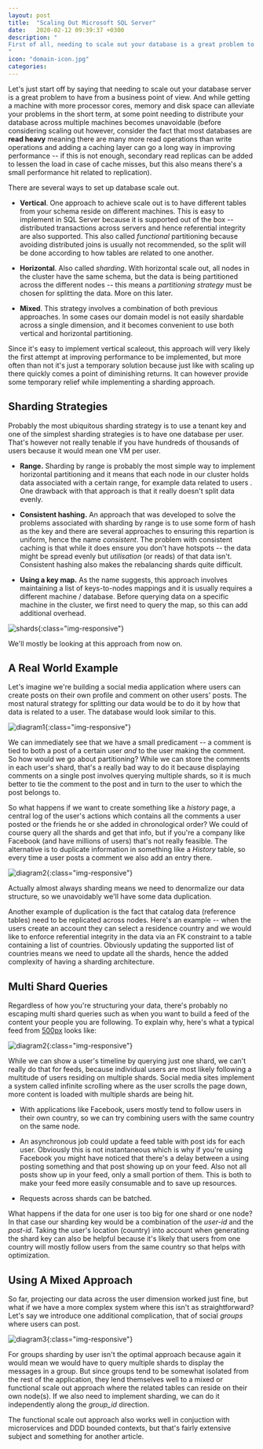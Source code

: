```yaml
---
layout: post
title:  "Scaling Out Microsoft SQL Server"
date:   2020-02-12 09:39:37 +0300
description: "
First of all, needing to scale out your database is a great problem to have because if your company have gotten to this point it's definitely doing something right. At some point there's really no way to scale up by increasing CPU power, memory and disk space you are forced to scale out meaning you need more machines to handle the database load. Of course, once you've moved various portions of your database to different machines, you get into several complications.
"
icon: "domain-icon.jpg"
categories:
---
```

Let's just start off by saying that needing to scale out your database server is a great problem to have from a business point of view. And while getting a machine with more processor cores, memory and disk space can alleviate your problems in the short term, at some point needing to distribute your database across multiple machines becomes unavoidable (before considering scaling out however, consider the fact that most databases are **read heavy** meaning there are many more read operations than write operations and adding a caching layer can go a long way in improving performance -- if this is not enough, secondary read replicas can be added to lessen the load in case of cache misses, but this also means there's a small performance hit related to replication).

There are several ways to set up database scale out.

* **Vertical**. One approach to achieve scale out is to have different tables from your schema reside on different machines. This is easy to implement in SQL Server because it is supported out of the box -- distributed transactions across servers and hence referential integrity are also supported. This also called *functional* partitioning because avoiding distributed joins is usually not recommended, so the split will be done according to how tables are related to one another.

* **Horizontal**. Also called *sharding*. With horizontal scale out, all nodes in the cluster have the same schema, but the data is being partitioned across the different nodes -- this means a *partitioning strategy* must be chosen for splitting the data. More on this later.

* **Mixed**. This strategy involves a combination of both previous approaches. In some cases our domain model is not easily shardable across a single dimension, and it becomes convenient to use both vertical and horizontal partitioning.

Since it's easy to implement vertical scaleout, this approach will very likely the first attempt at improving performance to be implemented, but more often than not it's just a temporary solution because just like with scaling up there quickly comes a point of diminishing returns. It can however provide some temporary relief while implementing a sharding approach.

## Sharding Strategies
Probably the most ubiquitous sharding strategy is to use a tenant key and one of the simplest sharding strategies is to have one database per user. That's however not really tenable if you have hundreds of thousands of users because it would mean one VM per user. 

* **Range.** Sharding by range is probably the most simple way to implement horizontal partitioning and it means that each node in our cluster holds data associated with a certain range, for example data related to users . One drawback with that approach is that it really doesn't split data evenly.
 
* **Consistent hashing.** An approach that was developed to solve the problems associated with sharding by range is to use some form of hash as the key and there are several approaches to ensuring this repartion is uniform, hence the name *consistent*. The problem with consistent caching is that while it does ensure you don't have hotspots -- the data might be spread evenly but *utilisation* (or reads) of that data isn't. Consistent hashing also makes the rebalancing shards quite difficult.

* **Using a key map.** As the name suggests, this approach involves maintaining a list of keys-to-nodes mappings and it is usually requires a different machine / database. Before querying data on a specific machine in the cluster, we first need to query the map, so this can add additional overhead.

![shards](/images/scaling-sql/cluster.png){:class="img-responsive"}

We'll mostly be looking at this approach from now on.

## A Real World Example
Let's imagine we're building a social media application where users can create posts on their own profile and comment on other users' posts. The most natural strategy for splitting our data would be to do it by how that data is related to a user. The database would look similar to this.

![diagram1](/images/scaling-sql/diag1.png){:class="img-responsive"}

We can immediately see that we have a small predicament -- a comment is tied to both a post of a certain user *and* to the user making the comment. So how would we go about partitioning? While we can store the comments in each user's shard, that's a really bad way to do it because displaying comments on a single post involves querying multiple shards, so it is much better to tie the comment to the post and in turn to the user to which the post belongs to.

So what happens if we want to create something like a *history* page, a central log of the user's actions which contains all the comments a user posted or the friends he or she added in chronological order? We could of course query all the shards and get that info, but if you're a company like Facebook (and have millions of users) that's not really feasible. The alternative is to duplicate information in something like a *History* table, so every time a user posts a comment we also add an entry there. 

![diagram2](/images/scaling-sql/diag2.png){:class="img-responsive"}

Actually almost always sharding means we need to denormalize our data structure, so we unavoidably we'll have some data duplication. 

Another example of duplication is the fact that catalog data (reference tables) need to be replicated across nodes. Here's an example -- when the users create an account they can select a residence country and we would like to enforce referential integrity in the data via an FK constraint to a table containing a list of countries.  Obviously updating the supported list of countries means we need to update all the shards, hence the added complexity of having a sharding architecture.

## Multi Shard Queries
Regardless of how you're structuring your data, there's probably no escaping multi shard queries such as when you want to build a feed of the content your people you are following.  To explain why, here's what a typical feed from [500px]() looks like:

![diagram2](/images/scaling-sql/feed.jpg){:class="img-responsive"}

While we can show a user's timeline by querying just one shard, we can't really do that for feeds, because individual users are most likely following a multitude of users residing on multiple shards. Social media sites implement a system called infinite scrolling where as the user scrolls the page down, more content is loaded with multiple shards are being hit.

* With applications like Facebook, users mostly tend to follow users in their own country, so we can try combining users with the same country on the same node.
  
* An asynchronous job could update a feed table with post ids for each user. Obviously this is not instantaneous which is why if you're using Facebook you might have noticed that there's a delay between a using posting something and that post showing up on your feed. Also not all posts show up in your feed, only a small portion of them. This is both to make your feed more easily consumable and to save up resources.
  
* Requests across shards can be batched.

What happens if the data for one user is too big for one shard or one node? In that case our sharding key would be a combination of the *user-id* and the *post-id*. Taking the user's location (country) into account when generating the shard key can also be helpful because it's likely that users from one country will mostly follow users from the same country so that helps with optimization.

## Using A Mixed Approach
So far, projecting our data across the user dimension worked just fine, but what if we have a more complex system where this isn't as straightforward? Let's say we introduce one additional complication, that of social *groups* where users can post.

![diagram3](/images/scaling-sql/diag3.png){:class="img-responsive"}

For groups sharding by user isn't the optimal approach because again it would mean we would have to query multiple shards to display the messages in a group. But since groups tend to be somewhat isolated from the rest of the application, they lend themselves well to a mixed or functional scale out approach where the related tables can reside on their own node(s). If we also need to implement sharding, we can do it independently along the *group_id* direction.

The functional scale out approach also works well in conjuction with microservices and DDD bounded contexts, but that's fairly extensive subject and something for another article.
